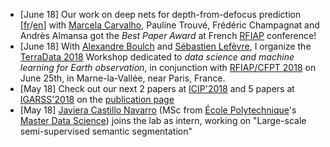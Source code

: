 * \[June 18\] Our work on deep nets for depth-from-defocus prediction \[[fr](https://rfiap2018.ign.fr/sites/default/files/ARTICLES/RFIAP_2018/RFIAP_2018_Carvalho_Estimation.pdf)/[en](http://mcarvalho.ml/material/docs/2018/regression_losses_icip_2018.pdf)\] with [Marcela Carvalho](http://mcarvalho.ml/), Pauline Trouvé, Frédéric Champagnat and Andrès Almansa got the _Best Paper Award_ at French [RFIAP](https://rfiap2018.ign.fr/prix) conference!
* \[June 18\] With [Alexandre Boulch](https://aboulch.github.io/) and [Sébastien Lefèvre](http://people.irisa.fr/Sebastien.Lefevre/), I organize the [TerraData 2018](https://sites.google.com/view/terradata2018) Workshop dedicated to _data science and machine learning for Earth observation_, in conjunction with [RFIAP/CFPT 2018](https://rfiap2018.ign.fr/) on June 25th, in Marne-la-Vallée, near Paris, France.
* \[May 18\] Check out our next 2 papers at [ICIP'2018](https://2018.ieeeicip.org/) and 5 papers at [IGARSS'2018](https://www.igarss2018.org/) on the [publication page](https://blesaux.github.io/publications/)
* \[May 18\] [Javiera Castillo Navarro](https://blesaux.github.io/students/javiera-msc) (MSc from [École Polytechnique](https://www.polytechnique.edu/fr/master-data-sciences)'s [Master Data Science](https://datascience-x-master-paris-saclay.fr/)) joins the lab as intern, working on "Large-scale semi-supervised semantic segmentation"
